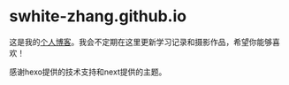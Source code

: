 # swhite-zhang.github.io

这是我的[个人博客](https://blog.ascrush.cn "博客地址")。我会不定期在这里更新学习记录和摄影作品，希望你能够喜欢！

感谢hexo提供的技术支持和next提供的主题。